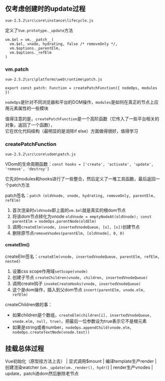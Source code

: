 ## 仅考虑创建时的update过程

`vue-2.5.2\src\core\instance\lifecycle.js`

定义了`Vue.prototype._update`方法

    vm.$el = vm.__patch__(
      vm.$el, vnode, hydrating, false /* removeOnly */,
      vm.$options._parentElm,
      vm.$options._refElm
    )


### vm.__patch__

`vue-2.5.2\src\platforms\web\runtime\patch.js`

`export const patch: Function = createPatchFunction({ nodeOps, modules })`

`nodeOps`是针对不同浏览器和平台的DOM操作，`modules`是如何在真正的节点上应用元素属性的一些模块

值得注意的是，`createPatchFunction`是一个高阶函数（它传入了一些平台相关的对象，返回了一个函数），  
它在优化代码结构（最明显的是消除if else）方面做得很好，值得学习

### createPatchFunction

`vue-2.5.2\src\core\vdom\patch.js`

VDom的生命周期函数：`const hooks = ['create', 'activate', 'update', 'remove', 'destroy']`

它先对modules和hooks进行了一些整合，然后定义了一堆工具函数，最后返回一个patch方法

patch签名：`patch (oldVnode, vnode, hydrating, removeOnly, parentElm, refElm)`

1. 首次渲染时`oldVnode`即上面的`vm.$el`就是真实的根dom节点
2. 将该dom节点转化为vnode `oldVnode = emptyNodeAt(oldVnode); const parentElm = nodeOps.parentNode(oldElm)`
3. 调用`createElm(vnode, insertedVnodeQueue, [x], [x])`创建节点
4. 删除原节点`removeVnodes(parentElm, [oldVnode], 0, 0)`

#### createElm()

createElm签名：`createElm(vnode, insertedVnodeQueue, parentElm, refElm, nested)`

1. 设置css scope作用域`setScope(vnode)`
2. 创建子节点 `createChildren(vnode, children, insertedVnodeQueue)`
3. 调用create钩子 `invokeCreateHooks(vnode, insertedVnodeQueue)`
4. 这个是dom操作，插入到父dom节点 `insert(parentElm, vnode.elm, refElm)`

createChildren做的事：

* 如果children是个数组，`createElm(children[i], insertedVnodeQueue, vnode.elm, null, true)`，把最后一位参数设为true表示它不是根元素
* 如果是string或者number，`nodeOps.appendChild(vnode.elm, nodeOps.createTextNode(vnode.text))`

## 挂载总体过程

Vue初始化（原型挂方法上去）
|
显式调用$mount
|
编译template生产render
|
创建渲染watcher (`vm._update(vm._render(), hydr)`)
|
render生产vnodes
|
update，patch进dom然后删除老节点
